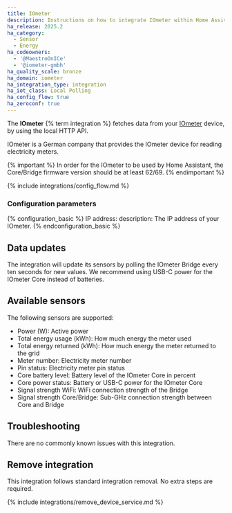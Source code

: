 ```yaml
---
title: IOmeter
description: Instructions on how to integrate IOmeter within Home Assistant.
ha_release: 2025.2
ha_category:
  - Sensor
  - Energy
ha_codeowners:
  - '@MaestroOnICe'
  - '@iometer-gmbh'
ha_quality_scale: bronze
ha_domain: iometer
ha_integration_type: integration
ha_iot_class: Local Polling
ha_config_flow: true
ha_zeroconf: true
---
```


The **IOmeter** {% term integration %} fetches data from your [IOmeter](https://iometer.de/produkt/) device, by using the local HTTP API.

IOmeter is a German company that provides the IOmeter device for reading electricity meters.

{% important %}
In order for the IOmeter to be used by Home Assistant, the Core/Bridge firmware version should be at least 62/69.
{% endimportant %}

{% include integrations/config_flow.md %}

### Configuration parameters

{% configuration_basic %}
IP address:
  description: The IP address of your IOmeter.
{% endconfiguration_basic %}

## Data updates

The integration will update its sensors by polling the IOmeter Bridge every ten seconds for new values. We recommend using USB-C power for the IOmeter Core instead of batteries.

## Available sensors

The following sensors are supported:

- Power (W): Active power
- Total energy usage (kWh): How much energy the meter used
- Total energy returned (kWh): How much energy the meter returned to the grid
- Meter number: Electricity meter number
- Pin status: Electricity meter pin status
- Core battery level: Battery level of the IOmeter Core in percent
- Core power status: Battery or USB-C power for the IOmeter Core
- Signal strength WiFi: WiFi connection strength of the Bridge
- Signal strength Core/Bridge: Sub-GHz connection strength between Core and Bridge

## Troubleshooting

There are no commonly known issues with this integration.

## Remove integration

This integration follows standard integration removal. No extra steps are required.

{% include integrations/remove_device_service.md %}
